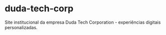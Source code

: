 # duda-tech-corp
Site institucional da empresa Duda Tech Corporation - experiências digitais personalizadas.
